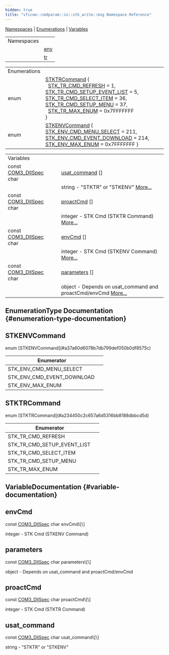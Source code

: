 ```yaml
---
hidden: true
title: "vficom::cmdparam::in::stk_write::msg Namespace Reference"
---
```


[Namespaces](#namespaces) \| [Enumerations](#enum-members) \| [Variables](#var-members)

|  |  |
|----|----|
| Namespaces |  |
|   | <a href="namespacevficom_1_1cmdparam_1_1in_1_1stk__write_1_1msg_1_1env.md">env</a> |
|   | <a href="namespacevficom_1_1cmdparam_1_1in_1_1stk__write_1_1msg_1_1tr.md">tr</a> |

|  |  |
|----|----|
| Enumerations |  |
| enum   | [STKTRCommand](#a234450c2c657a6d5316bb8188dbbcd5d) {<br/>  [STK_TR_CMD_REFRESH](#a234450c2c657a6d5316bb8188dbbcd5daa0ce25efd0caa8725b776aceb8584bb2) = 1, [STK_TR_CMD_SETUP_EVENT_LIST](#a234450c2c657a6d5316bb8188dbbcd5da3de966187a2f9d6339188503d787a674) = 5, [STK_TR_CMD_SELECT_ITEM](#a234450c2c657a6d5316bb8188dbbcd5da657d0e99bbd4f535e31c71cb691489ed) = 36, [STK_TR_CMD_SETUP_MENU](#a234450c2c657a6d5316bb8188dbbcd5da94d7ddbc8ab0069214ef7eb64a64fe2d) = 37,<br/>  [STK_TR_MAX_ENUM](#a234450c2c657a6d5316bb8188dbbcd5dabf2853413140a0f6b3e77d4ad6b45967) = 0x7FFFFFFF<br/>} |
| enum   | [STKENVCommand](#a37a60d6078b7db799def050b0df8575c) { [STK_ENV_CMD_MENU_SELECT](#a37a60d6078b7db799def050b0df8575ca18c3b5c6924431fbdf0b17510f1bd520) = 211, [STK_ENV_CMD_EVENT_DOWNLOAD](#a37a60d6078b7db799def050b0df8575ca9df31c97c0de893a08eb38b005bdc223) = 214, [STK_ENV_MAX_ENUM](#a37a60d6078b7db799def050b0df8575caec02de6efa9b755fe3ba03d6beb071a5) = 0x7FFFFFFF } |

|  |  |
|----|----|
| Variables |  |
| const <a href="libcom3_8h.md#af8173355d81a442e8fec1ebd507e3a36">COM3_DllSpec</a> char  | [usat_command](#ab32f80509076e8fdd54922a117a14c6c) \[\] |
|   | string - \"STKTR\" or \"STKENV\" [More\...](#ab32f80509076e8fdd54922a117a14c6c)<br/> |
| const <a href="libcom3_8h.md#af8173355d81a442e8fec1ebd507e3a36">COM3_DllSpec</a> char  | [proactCmd](#a78378fa24e0c0249b786249d20122555) \[\] |
|   | integer - STK Cmd (STKTR Command) [More\...](#a78378fa24e0c0249b786249d20122555)<br/> |
| const <a href="libcom3_8h.md#af8173355d81a442e8fec1ebd507e3a36">COM3_DllSpec</a> char  | [envCmd](#adef2c7a812cfb2e8b8f4c1197d8e97a3) \[\] |
|   | integer - STK Cmd (STKENV Command) [More\...](#adef2c7a812cfb2e8b8f4c1197d8e97a3)<br/> |
| const <a href="libcom3_8h.md#af8173355d81a442e8fec1ebd507e3a36">COM3_DllSpec</a> char  | [parameters](#a718fb933f922f59d50270984ea93ec91) \[\] |
|   | object - Depends on usat_command and proactCmd/envCmd [More\...](#a718fb933f922f59d50270984ea93ec91)<br/> |

## EnumerationType Documentation {#enumeration-type-documentation}

## STKENVCommand <a href="#a37a60d6078b7db799def050b0df8575c" id="a37a60d6078b7db799def050b0df8575c"></a>

<p>enum [STKENVCommand](#a37a60d6078b7db799def050b0df8575c)</p>

| Enumerator                  |     |
|-----------------------------|-----|
| STK_ENV_CMD_MENU_SELECT     |     |
| STK_ENV_CMD_EVENT_DOWNLOAD  |     |
| STK_ENV_MAX_ENUM            |     |

## STKTRCommand <a href="#a234450c2c657a6d5316bb8188dbbcd5d" id="a234450c2c657a6d5316bb8188dbbcd5d"></a>

<p>enum [STKTRCommand](#a234450c2c657a6d5316bb8188dbbcd5d)</p>

| Enumerator                   |     |
|------------------------------|-----|
| STK_TR_CMD_REFRESH           |     |
| STK_TR_CMD_SETUP_EVENT_LIST  |     |
| STK_TR_CMD_SELECT_ITEM       |     |
| STK_TR_CMD_SETUP_MENU        |     |
| STK_TR_MAX_ENUM              |     |

## VariableDocumentation {#variable-documentation}

## envCmd <a href="#adef2c7a812cfb2e8b8f4c1197d8e97a3" id="adef2c7a812cfb2e8b8f4c1197d8e97a3"></a>

<p>const <a href="libcom3_8h.md#af8173355d81a442e8fec1ebd507e3a36">COM3_DllSpec</a> char envCmd\[\]</p>

integer - STK Cmd (STKENV Command)

## parameters <a href="#a718fb933f922f59d50270984ea93ec91" id="a718fb933f922f59d50270984ea93ec91"></a>

<p>const <a href="libcom3_8h.md#af8173355d81a442e8fec1ebd507e3a36">COM3_DllSpec</a> char parameters\[\]</p>

object - Depends on usat_command and proactCmd/envCmd

## proactCmd <a href="#a78378fa24e0c0249b786249d20122555" id="a78378fa24e0c0249b786249d20122555"></a>

<p>const <a href="libcom3_8h.md#af8173355d81a442e8fec1ebd507e3a36">COM3_DllSpec</a> char proactCmd\[\]</p>

integer - STK Cmd (STKTR Command)

## usat_command <a href="#ab32f80509076e8fdd54922a117a14c6c" id="ab32f80509076e8fdd54922a117a14c6c"></a>

<p>const <a href="libcom3_8h.md#af8173355d81a442e8fec1ebd507e3a36">COM3_DllSpec</a> char usat_command\[\]</p>

string - \"STKTR\" or \"STKENV\"
